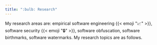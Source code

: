 ```yaml
---
title: ":bulb: Research"
---
```


My research areas are: empirical software engineering {{< emoji ":chart_with_upwards_trend:" >}}, software security {{< emoji ":lock:" >}}, software obfuscation, software birthmarks, software watermarks.
My research topics are as follows.



